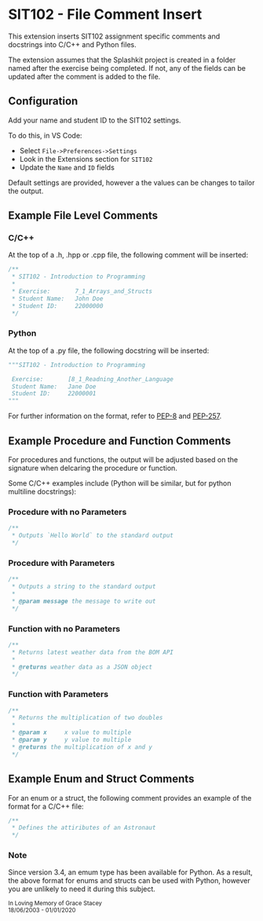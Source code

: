 # SIT102 - File Comment Insert

This extension inserts SIT102 assignment specific comments and docstrings into C/C++ and Python files.

The extension assumes that the Splashkit project is created in a folder named after the exercise being completed. If not, any of the fields can be updated after the comment is added to the file.

## Configuration

Add your name and student ID to the SIT102 settings.

To do this, in VS Code:

* Select `File->Preferences->Settings`
* Look in the Extensions section for `SIT102`
* Update the `Name` and `ID` fields

Default settings are provided, however a the values can be changes to tailor the output.

## Example File Level Comments

### C/C++

At the top of a .h, .hpp or .cpp file, the following comment will be inserted:

```cpp
/**  
 * SIT102 - Introduction to Programming  
 *  
 * Exercise:       7_1_Arrays_and_Structs  
 * Student Name:   John Doe  
 * Student ID:     22000000  
 */
```

### Python

At the top of a .py file, the following docstring will be inserted:

```python
"""SIT102 - Introduction to Programming  

 Exercise:       [8_1_Readning_Another_Language  
 Student Name:   Jane Doe  
 Student ID:     22000001  
"""
```

For further information on the format, refer to [PEP-8](https://www.python.org/dev/peps/pep-0008/) and [PEP-257](https://www.python.org/dev/peps/pep-0257/).

## Example Procedure and Function Comments

For procedures and functions, the output will be adjusted based on the signature when delcaring the procedure or function.

Some C/C++ examples include (Python will be similar, but for python multiline docstrings):

### Procedure with no Parameters

```cpp
/**  
 * Outputs `Hello World` to the standard output
 */
```

### Procedure with Parameters

```cpp
/**  
 * Outputs a string to the standard output
 *
 * @param message the message to write out
 */
```

### Function with no Parameters

```cpp
/**  
 * Returns latest weather data from the BOM API
 *
 * @returns weather data as a JSON object
 */
```

### Function with Parameters

```cpp
/**  
 * Returns the multiplication of two doubles
 *
 * @param x     x value to multiple
 * @param y     y value to multiple
 * @returns the multiplication of x and y
 */
```

## Example Enum and Struct Comments

For an enum or a struct, the following comment provides an example of the format for a C/C++ file:

```cpp
/**  
 * Defines the attiributes of an Astronaut  
 */
```

### Note

Since version 3.4, an emum type has been available for Python. As a result, the above format for enums and structs can be used with Python, however you are unlikely to need it during this subject.

<sub>In Loving Memory of Grace Stacey</sub><br/><sup>18/06/2003 - 01/01/2020</sup>